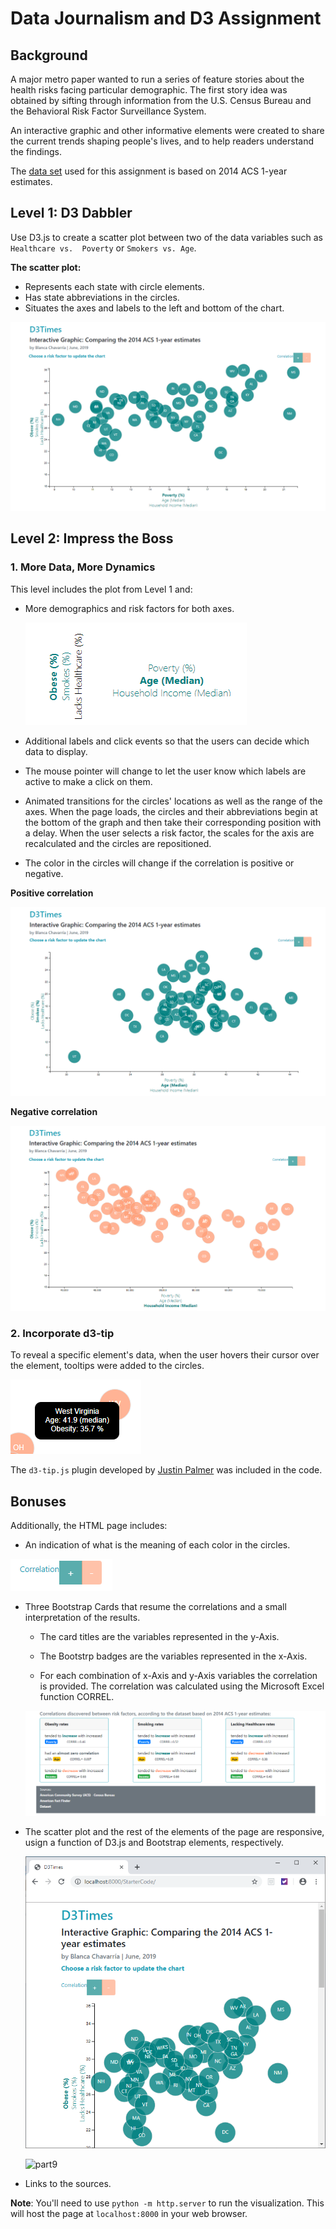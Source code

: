 # Data Journalism and D3 Assignment

## Background

A major metro paper wanted to run a series of feature stories about the health risks facing
particular demographic. The first story idea was obtained by sifting through information from
the U.S. Census Bureau and the Behavioral Risk Factor Surveillance System.

An interactive graphic and other informative elements were created to share the current trends
shaping people's lives, and to help readers understand the findings.

The [data set](data/data.csv) used for this assignment is based on 2014 ACS 1-year estimates.

## Level 1: D3 Dabbler

Use D3.js to create a scatter plot between two of the data variables such as `Healthcare vs. 
Poverty` or `Smokers vs. Age`. 


__The scatter plot:__

  - Represents each state with circle elements.
  - Has state abbreviations in the circles.
  - Situates the axes and labels to the left and bottom of the chart.

   ![part1](images/ob_pov.png)


## Level 2: Impress the Boss 

### 1. More Data, More Dynamics

This level includes the plot from Level 1 and:

  - More demographics and risk factors for both axes.

    ![part2](images/risk_factors.png)

  - Additional labels and click events so that the users can decide which data to display.

  - The mouse pointer will change to let the user know which labels are active to make a click 
  on them.

  - Animated transitions for the circles' locations as well as the range of the axes. 
  When the page loads, the circles and their abbreviations begin at the bottom of the graph
  and then take their corresponding position with a delay. When the user selects a risk
  factor, the scales for the axis are recalculated and the circles are repositioned.
  
  - The color in the circles will change if the correlation is positive or negative.

   __Positive correlation__

   ![part3](images/x_y_pos_cor.png)


 __Negative correlation__

   ![part4](images/x_y_neg_cor.png)


### 2. Incorporate d3-tip

To reveal a specific element's data, when the user hovers their cursor over the element, tooltips were 
added to the circles. 

  ![part5](images/tool_tip.png)

The `d3-tip.js` plugin developed by [Justin Palmer](https://github.com/Caged) was included in the code.


## Bonuses

Additionally, the HTML page includes:

  - An indication of what is the meaning of each color in the circles.
 
   ![part6](images/color_cor.png)


  - Three Bootstrap Cards that resume the correlations and a small interpretation of the 
  results.

    * The card titles are the variables represented in the y-Axis.
 
    * The Bootstrp badges are the variables represented in the x-Axis.

    * For each combination of x-Axis and y-Axis variables the correlation is provided. 
    The correlation was calculated using the Microsoft Excel function CORREL.

     ![part7](images/correlations.png)


  - The scatter plot and the rest of the elements of the page are responsive, usign a 
  function of D3.js and Bootstrap elements, respectively.

    ![part8](images/responsive.png)


    ![part9](images/responsive2.png)

- Links to the sources.


__Note__: You'll need to use `python -m http.server` to run the visualization. This will host 
the page at `localhost:8000` in your web browser.
